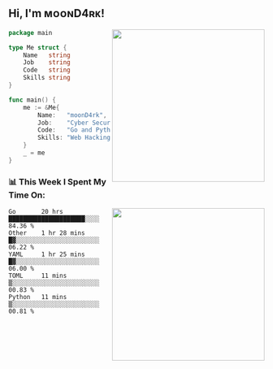 <h2> Hi, I'm ᴍᴏᴏɴD4ʀᴋ!</h2>
<img align='right' src="https://github-readme-stats.vercel.app/api?username=moond4rk&show_icons=true&theme=radical" width="300">


```go
package main

type Me struct {
	Name   string
	Job    string
	Code   string
	Skills string
}

func main() {
	me := &Me{
		Name:   "moonD4rk",
		Job:    "Cyber Security Engineer",
		Code:   "Go and Python and Others",
		Skills: "Web Hacking ^o^",
	}
	_ = me
}
```



<h3>📊 This Week I Spent My Time On:</h3>
<img align='right' src="https://spotify-github-profile.vercel.app/api/view?uid=iftr63d5ost38g0o26wcjzd8k&cover_image=true&theme=novatorem" width="300">

<!--START_SECTION:waka-->
```text
Go       20 hrs          █████████████████████░░░░   84.36 % 
Other    1 hr 28 mins    █▓░░░░░░░░░░░░░░░░░░░░░░░   06.22 % 
YAML     1 hr 25 mins    █▓░░░░░░░░░░░░░░░░░░░░░░░   06.00 % 
TOML     11 mins         ▒░░░░░░░░░░░░░░░░░░░░░░░░   00.83 % 
Python   11 mins         ▒░░░░░░░░░░░░░░░░░░░░░░░░   00.81 % 
```
<!--END_SECTION:waka-->

